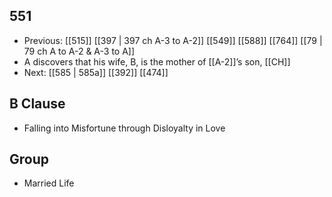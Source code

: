 ## 551
- Previous: [[515]] [[397 | 397 ch A-3 to A-2]] [[549]] [[588]] [[764]] [[79 | 79 ch A to A-2 &amp; A-3 to A]] 
- A discovers that his wife, B, is the mother of [[A-2]]’s son, [[CH]]
- Next: [[585 | 585a]] [[392]] [[474]] 

## B Clause
- Falling into Misfortune through Disloyalty in Love

## Group
- Married Life

